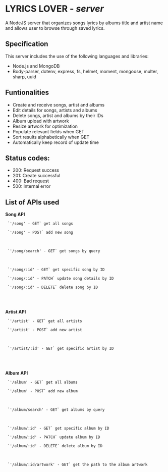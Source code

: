 # LYRICS LOVER - _server_
 A NodeJS server that organizes songs lyrics by albums title and artist name and allows user to browse through saved lyrics.
 
   ## Specification
   This server includes the use of the following languages and libraries:
   - Node.js and MongoDB
   - Body-parser, dotenv, express, fs, helmet, moment, mongoose, multer, sharp, uuid
   
   ## Funtionalities
   - Create and receive songs, artist and albums
   - Edit details for songs, artists and albums
   - Delete songs, artist and albums by their IDs
   - Album upload with artwork
   - Resize artwork for optimization
   - Populate relevant fields when GET
   - Sort results alphabetically when GET
   - Automatically keep record of update time
   
   ## Status codes:
   - 200: Request success
   - 201: Create successful
   - 400: Bad request
   - 500: Internal error

   ## List of APIs used
   **Song API**
   
     `'/song' - GET` get all songs
   
     `'/song' - POST` add new song
      
   <br/>
   
     `'/song/search' - GET` get songs by query
      
   <br/>
   
     `'/song/:id' - GET` get specific song by ID
   
     `'/song/:id' - PATCH` update song details by ID
   
     `'/song/:id' - DELETE` delete song by ID
      
   <br/>
   <br/>
   
   **Artist API**
   
     `'/artist' - GET` get all artists
   
     `'/artist' - POST` add new artist
      
   <br/>
   
     `'/artist/:id' - GET` get specific artist by ID
      
   <br/>
   <br/>
   
   **Album API**
   
     `'/album' - GET` get all albums
   
     `'/album' - POST` add new album
   
   <br/>
   
     `'/album/search' - GET` get albums by query
     
   <br/>
   
     `'/album/:id' - GET` get specific album by ID
   
     `'/album/:id' - PATCH` update album by ID
   
     `'/album/:id' - DELETE` delete album by ID
   
   <br/>
   
     `'/album/:id/artwork' - GET` get the path to the album artwork
   
   
   
   
   
  
   
   

